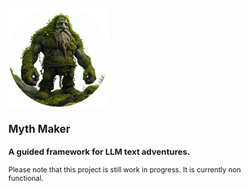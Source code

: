 <img alt="The Myth Maker" src="https://github.com/HenryHolloway/MythMaker/blob/main/assets/TheMythMaker.png" width="200">

## Myth Maker
### A guided framework for LLM text adventures.

Please note that this project is still work in progress. It is currently non functional.